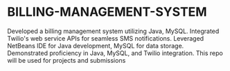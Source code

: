 # BILLING-MANAGEMENT-SYSTEM
Developed a billing management system utilizing Java, MySQL. Integrated Twilio's web service APIs for seamless SMS notifications. Leveraged NetBeans IDE for Java development, MySQL for data storage. Demonstrated proficiency in Java, MySQL, and Twilio integration.
This repo will be used for projects and submissions
